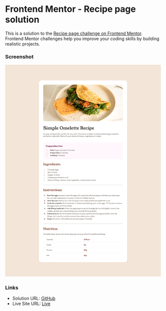 # Frontend Mentor - Recipe page solution

This is a solution to the [Recipe page challenge on Frontend Mentor](https://www.frontendmentor.io/challenges/recipe-page-KiTsR8QQKm). Frontend Mentor challenges help you improve your coding skills by building realistic projects.

### Screenshot

![](./assets/screenshots/_C__Users_User_Desktop_recipe-page-main_index.html.png)

### Links

- Solution URL: [GitHub](https://github.com/OleksandrOsyka/recipe-page-main)
- Live Site URL: [Live](https://oleksandrosyka.github.io/recipe-page-main/)
